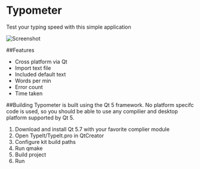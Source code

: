 # Typometer
Test your typing speed with this simple application

![Screenshot](https://i.imgur.com/WUYjWS6.jpg)

##Features
- Cross platform via Qt
- Import text file
- Included default text
- Words per min
- Error count
- Time taken

##Building
Typometer is built using the Qt 5 framework. 
No platform specifc code is used, so you should be able to use any compilier and desktop platform supported by Qt 5.

1. Download and install Qt 5.7 with your favorite complier module
2. Open TypeIt/TypeIt.pro in QtCreator
3. Configure kit build paths
4. Run qmake
5. Build project
6. Run

